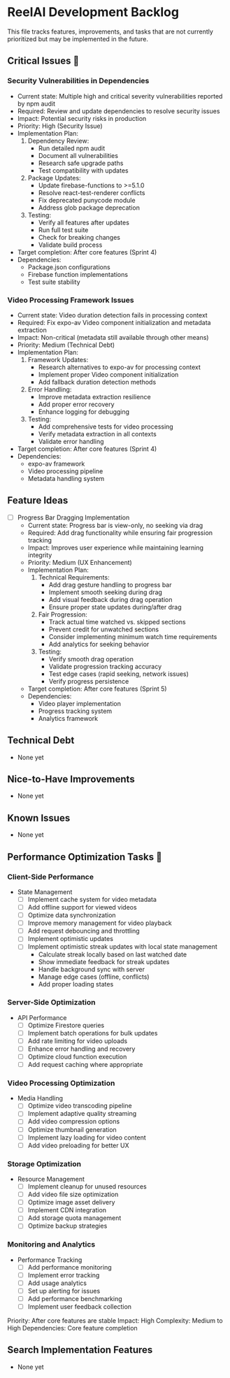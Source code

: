 # ReelAI Development Backlog

This file tracks features, improvements, and tasks that are not currently prioritized but may be implemented in the future.

## Critical Issues 🚨

### Security Vulnerabilities in Dependencies
- Current state: Multiple high and critical severity vulnerabilities reported by npm audit
- Required: Review and update dependencies to resolve security issues
- Impact: Potential security risks in production
- Priority: High (Security Issue)
- Implementation Plan:
  1. Dependency Review:
     - Run detailed npm audit
     - Document all vulnerabilities
     - Research safe upgrade paths
     - Test compatibility with updates
  2. Package Updates:
     - Update firebase-functions to >=5.1.0
     - Resolve react-test-renderer conflicts
     - Fix deprecated punycode module
     - Address glob package deprecation
  3. Testing:
     - Verify all features after updates
     - Run full test suite
     - Check for breaking changes
     - Validate build process
- Target completion: After core features (Sprint 4)
- Dependencies:
  - Package.json configurations
  - Firebase function implementations
  - Test suite stability

### Video Processing Framework Issues
- Current state: Video duration detection fails in processing context
- Required: Fix expo-av Video component initialization and metadata extraction
- Impact: Non-critical (metadata still available through other means)
- Priority: Medium (Technical Debt)
- Implementation Plan:
  1. Framework Updates:
     - Research alternatives to expo-av for processing context
     - Implement proper Video component initialization
     - Add fallback duration detection methods
  2. Error Handling:
     - Improve metadata extraction resilience
     - Add proper error recovery
     - Enhance logging for debugging
  3. Testing:
     - Add comprehensive tests for video processing
     - Verify metadata extraction in all contexts
     - Validate error handling
- Target completion: After core features (Sprint 4)
- Dependencies:
  - expo-av framework
  - Video processing pipeline
  - Metadata handling system

## Feature Ideas
- [ ] Progress Bar Dragging Implementation
  - Current state: Progress bar is view-only, no seeking via drag
  - Required: Add drag functionality while ensuring fair progression tracking
  - Impact: Improves user experience while maintaining learning integrity
  - Priority: Medium (UX Enhancement)
  - Implementation Plan:
    1. Technical Requirements:
       - Add drag gesture handling to progress bar
       - Implement smooth seeking during drag
       - Add visual feedback during drag operation
       - Ensure proper state updates during/after drag
    2. Fair Progression:
       - Track actual time watched vs. skipped sections
       - Prevent credit for unwatched sections
       - Consider implementing minimum watch time requirements
       - Add analytics for seeking behavior
    3. Testing:
       - Verify smooth drag operation
       - Validate progression tracking accuracy
       - Test edge cases (rapid seeking, network issues)
       - Verify progress persistence
  - Target completion: After core features (Sprint 5)
  - Dependencies:
    - Video player implementation
    - Progress tracking system
    - Analytics framework

## Technical Debt
- None yet
## Nice-to-Have Improvements
- None yet

## Known Issues
- None yet

## Performance Optimization Tasks 🚀

### Client-Side Performance
- State Management
  - [ ] Implement cache system for video metadata
  - [ ] Add offline support for viewed videos
  - [ ] Optimize data synchronization
  - [ ] Improve memory management for video playback
  - [ ] Add request debouncing and throttling
  - [ ] Implement optimistic updates
  - [ ] Implement optimistic streak updates with local state management
    - Calculate streak locally based on last watched date
    - Show immediate feedback for streak updates
    - Handle background sync with server
    - Manage edge cases (offline, conflicts)
    - Add proper loading states

### Server-Side Optimization
- API Performance
  - [ ] Optimize Firestore queries
  - [ ] Implement batch operations for bulk updates
  - [ ] Add rate limiting for video uploads
  - [ ] Enhance error handling and recovery
  - [ ] Optimize cloud function execution
  - [ ] Add request caching where appropriate

### Video Processing Optimization
- Media Handling
  - [ ] Optimize video transcoding pipeline
  - [ ] Implement adaptive quality streaming
  - [ ] Add video compression options
  - [ ] Optimize thumbnail generation
  - [ ] Implement lazy loading for video content
  - [ ] Add video preloading for better UX

### Storage Optimization
- Resource Management
  - [ ] Implement cleanup for unused resources
  - [ ] Add video file size optimization
  - [ ] Optimize image asset delivery
  - [ ] Implement CDN integration
  - [ ] Add storage quota management
  - [ ] Optimize backup strategies

### Monitoring and Analytics
- Performance Tracking
  - [ ] Add performance monitoring
  - [ ] Implement error tracking
  - [ ] Add usage analytics
  - [ ] Set up alerting for issues
  - [ ] Add performance benchmarking
  - [ ] Implement user feedback collection

Priority: After core features are stable
Impact: High
Complexity: Medium to High
Dependencies: Core feature completion

## Search Implementation Features
- None yet
